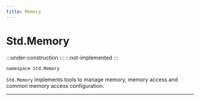 ```yaml
---
title: Memory
---
```


# Std.Memory

:::under-construction
:::
:::not-implemented
:::


```abs
namespace Std.Memory
```

`Std.Memory` implements tools to manage memory, memory access
and common memory access configuration.

---

